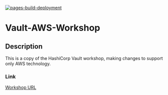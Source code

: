 [![pages-build-deployment](https://github.com/mtharpe/vault-aws-workshop/actions/workflows/pages/pages-build-deployment/badge.svg)](https://github.com/mtharpe/vault-aws-workshop/actions/workflows/pages/pages-build-deployment)

# Vault-AWS-Workshop

## Description
This is a copy of the HashiCorp Vault workshop, making changes to support only AWS technology.

### Link
[Workshop URL](https://mtharpe.github.io/vault-aws-workshop/#1)